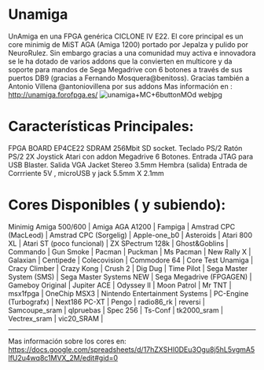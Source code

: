 # Unamiga
UnAmiga en una FPGA genérica CICLONE IV E22. El core principal es un core minimig de MiST AGA (Amiga 1200) portado por Jepalza y pulido por NeuroRulez. Sin embargo gracias a una comunidad muy activa e innovadora se le ha dotado de varios addons que la convierten en multicore y da soporte para mandos de Sega Megadrive con 6 botones a través de sus puertos DB9 (gracias a Fernando Mosquera@benitoss). Gracias también a Antonio Villena @antoniovillena por sus addons
Mas información en : http://unamiga.forofpga.es/
![unamiga+MC+6buttonMOd webjpg](https://user-images.githubusercontent.com/31018768/70292395-761cd100-17de-11ea-8bc8-ab6f4c972f87.jpg)

# Características Principales:

FPGA BOARD EP4CE22
SDRAM 256Mbit
SD socket.
Teclado PS/2
Ratón PS/2
2X Joystick Atari con addon Megadrive 6 Botones.
Entrada JTAG para USB Blaster.
Salida VGA
Jacket Stereo 3.5mm Hembra (salida)
Entrada de Corrriente 5V , microUSB y jack 5.5mm X 2.1mm

# Cores Disponibles ( y subiendo):

Minimig Amiga 500/600 |
Amiga AGA A1200 |
Fampiga |
Amstrad CPC (MacLeod) |
Amstrad CPC (Sorgelig) |
Apple-one_b0 |
Asteroids |
Atari 800 XL |
Atari ST (poco funcional) |
ZX SPectrum 128k |
Ghost&Goblins |
Commando |
Gun Smoke |
Pacman |
Puckman |
Ms Pacman |
New Rally X |
Galaxian |
Centipede |
Colecovision |
Commodore 64 |
Core Test Unamiga |
Cracy Climber |
Crazy Kong |
Crush 2 |
Dig Dug |
Time Pilot |
Sega Master System (SMS) |
Sega Master Systems NEW |
Sega Megadrive (FPGAGEN) |
Gameboy Original |
Jupiter ACE |
Odyssey II |
Moon Patrol |
Mr TNT |
msx1fpga |
OneChip MSX3 |
Nintendo Entertainment Systems |
PC-Engine (Turbografx) |
Next186 PC-XT |
Pengo |
radio86_rk |
reversi |
Samcoupe_sram |
qlpruebas |
Spec 256 |
Ts-Conf |
tk2000_sram |
Vectrex_sram |
vic20_SRAM |
___________________________________________________________________________
Mas información sobre los cores en:
https://docs.google.com/spreadsheets/d/17hZXSHI0DEu3Ogu8j5hL5vgmA5lfU2u4wq8c1MVX_2M/edit#gid=0

